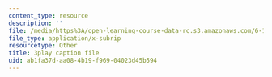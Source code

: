```yaml
---
content_type: resource
description: ''
file: /media/https%3A/open-learning-course-data-rc.s3.amazonaws.com/6-189-multicore-programming-primer-january-iap-2007/ab1fa37daa084b19f96904023d45b594_qR9y8dx_pW4.srt
file_type: application/x-subrip
resourcetype: Other
title: 3play caption file
uid: ab1fa37d-aa08-4b19-f969-04023d45b594
---
```

